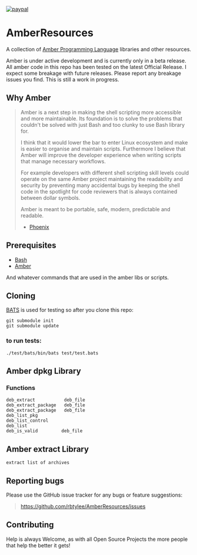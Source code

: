 [![paypal](https://www.paypalobjects.com/en_US/i/btn/btn_donate_SM.gif)](https://www.paypal.com/paypalme/rbtylee)

# AmberResources

A collection of [Amber Programming Language](https://amber-lang.com/) libraries and other resources.

Amber is under active development and is currently only in a beta release. All amber code in this repo has been tested on the latest Official Release. I expect some breakage with future releases. Please report any breakage issues you find. This is still a work in progress.

## Why Amber

> Amber is a next step in making the shell scripting more accessible and more maintainable. Its foundation is to solve the problems that couldn't be solved with just Bash and too clunky to use Bash library for.
>
> I think that it would lower the bar to enter Linux ecosystem and make is easier to organise and maintain scripts. Furthermore I believe that Amber will improve the developer experience when writing scripts that manage necessary workflows.
>
> For example developers with different shell scripting skill levels could operate on the same Amber project maintaining the readability and security by preventing many accidental bugs by keeping the shell code in the spotlight for code reviewers that is always contained between dollar symbols.
>
> Amber is meant to be portable, safe, modern, predictable and readable.
>
> - [Phoenix](https://github.com/Ph0enixKM/Amber/discussions/227)
>

## Prerequisites

- [Bash](https://www.gnu.org/software/bash/)
- [Amber](https://amber-lang.com/)

And whatever commands that are used in the amber libs or scripts.

## Cloning

[BATS](https://bats-core.readthedocs.io/en/stable/) is used for testing so after you clone this repo:

```
git submodule init
git submodule update
```
### to run tests:

```
./test/bats/bin/bats test/test.bats
```

## Amber dpkg Library

### Functions

```
deb_extract           deb_file
deb_extract_package   deb_file
deb_extract_package   deb_file
deb_list_pkg
deb_list_control
deb_list
deb_is_valid         deb_file
```

## Amber extract Library

```
extract list of archives
```

## Reporting bugs

Please use the GitHub issue tracker for any bugs or feature suggestions:

> <https://github.com/rbtylee/AmberResources/issues>

## Contributing

Help is always Welcome, as with all Open Source Projects the more people that help the better it gets!
